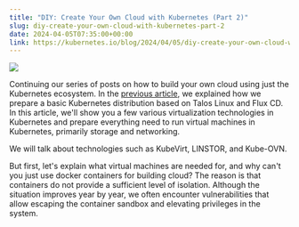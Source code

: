 ```yaml
---
title: "DIY: Create Your Own Cloud with Kubernetes (Part 2)"
slug: diy-create-your-own-cloud-with-kubernetes-part-2
date: 2024-04-05T07:35:00+00:00
link: https://kubernetes.io/blog/2024/04/05/diy-create-your-own-cloud-with-kubernetes-part-2/
---
```


![](https://miro.medium.com/v2/resize:fit:4800/format:webp/0*sIWfm_FgDavwJgK8.jpg)

Continuing our series of posts on how to build your own cloud using just the Kubernetes ecosystem.
In the [previous article](https://kubernetes.io/blog/2024/04/05/diy-create-your-own-cloud-with-kubernetes-part-1/), we
explained how we prepare a basic Kubernetes distribution based on Talos Linux and Flux CD.
In this article, we'll show you a few various virtualization technologies in Kubernetes and prepare
everything need to run virtual machines in Kubernetes, primarily storage and networking.

We will talk about technologies such as KubeVirt, LINSTOR, and Kube-OVN.

But first, let's explain what virtual machines are needed for, and why can't you just use docker
containers for building cloud?
The reason is that containers do not provide a sufficient level of isolation.
Although the situation improves year by year, we often encounter vulnerabilities that allow
escaping the container sandbox and elevating privileges in the system.

<!--more-->
